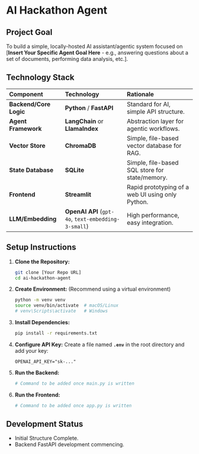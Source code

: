 # AI Hackathon Agent

## Project Goal
To build a simple, locally-hosted AI assistant/agentic system focused on [**Insert Your Specific Agent Goal Here** - e.g., answering questions about a set of documents, performing data analysis, etc.].

## Technology Stack
| Component | Technology | Rationale |
| :--- | :--- | :--- |
| **Backend/Core Logic** | **Python** / **FastAPI** | Standard for AI, simple API structure. |
| **Agent Framework** | **LangChain** or **LlamaIndex** | Abstraction layer for agentic workflows. |
| **Vector Store** | **ChromaDB** | Simple, file-based vector database for RAG. |
| **State Database** | **SQLite** | Simple, file-based SQL store for state/memory. |
| **Frontend** | **Streamlit** | Rapid prototyping of a web UI using only Python. |
| **LLM/Embedding** | **OpenAI API** (`gpt-4o`, `text-embedding-3-small`) | High performance, easy integration. |

## Setup Instructions

1.  **Clone the Repository:**
    ```bash
    git clone [Your Repo URL]
    cd ai-hackathon-agent
    ```
2.  **Create Environment:** (Recommend using a virtual environment)
    ```bash
    python -m venv venv
    source venv/bin/activate  # macOS/Linux
    # venv\Scripts\activate   # Windows
    ```
3.  **Install Dependencies:**
    ```bash
    pip install -r requirements.txt
    ```
4.  **Configure API Key:**
    Create a file named **`.env`** in the root directory and add your key:
    ```
    OPENAI_API_KEY="sk-..."
    ```
5.  **Run the Backend:**
    ```bash
    # Command to be added once main.py is written
    ```
6.  **Run the Frontend:**
    ```bash
    # Command to be added once app.py is written
    ```

## Development Status
* Initial Structure Complete.
* Backend FastAPI development commencing.